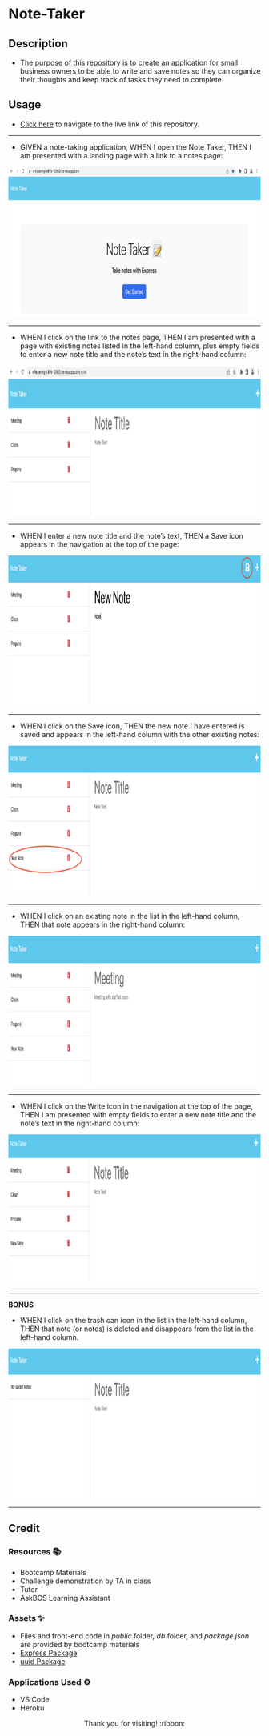 # Note-Taker

## Description

- The purpose of this repository is to create an application for small business owners to be able to write and save notes so they can organize their thoughts and keep track of tasks they need to complete.


## Usage

- [Click here](https://whispering-cliffs-12933.herokuapp.com/) to navigate to the live link of this repository.

---------------------------

- GIVEN a note-taking application, WHEN I open the Note Taker, THEN I am presented with a landing page with a link to a notes page:

<img src="./demo-images/demo1.png" width="800" height="300">

---------------------------

- WHEN I click on the link to the notes page, THEN I am presented with a page with existing notes listed in the left-hand column, plus empty fields to enter a new note title and the note’s text in the right-hand column:

<img src="./demo-images/demo2.png" width="800" height="300">

---------------------------

- WHEN I enter a new note title and the note’s text, THEN a Save icon appears in the navigation at the top of the page:

<img src="./demo-images/demo3.png" width="800" height="300">

---------------------------

- WHEN I click on the Save icon, THEN the new note I have entered is saved and appears in the left-hand column with the other existing notes:

<img src="./demo-images/demo4.png" width="800" height="300">

---------------------------

- WHEN I click on an existing note in the list in the left-hand column, THEN that note appears in the right-hand column:

<img src="./demo-images/demo5.png" width="800" height="300">

---------------------------

- WHEN I click on the Write icon in the navigation at the top of the page, THEN I am presented with empty fields to enter a new note title and the note’s text in the right-hand column:

<img src="./demo-images/demo6.png" width="800" height="300">

---------------------------

**BONUS**

- WHEN I click on the trash can icon in the list in the left-hand column, THEN that note (or notes) is deleted and disappears from the list in the left-hand column.

<img src="./demo-images/demo7.png" width="800" height="300">

---------------------------

## Credit

### Resources :books:
- Bootcamp Materials
- Challenge demonstration by TA in class
- Tutor
- AskBCS Learning Assistant

### Assets :sparkles:
- Files and front-end code in *public* folder, *db* folder, and *package.json* are provided by bootcamp materials
- [Express Package](https://www.npmjs.com/package/express/v/4.16.4)
- [uuid Package](https://www.npmjs.com/package/uuid)

### Applications Used :gear:
- VS Code
- Heroku

<p align="center">Thank you for visiting! :ribbon:</p>